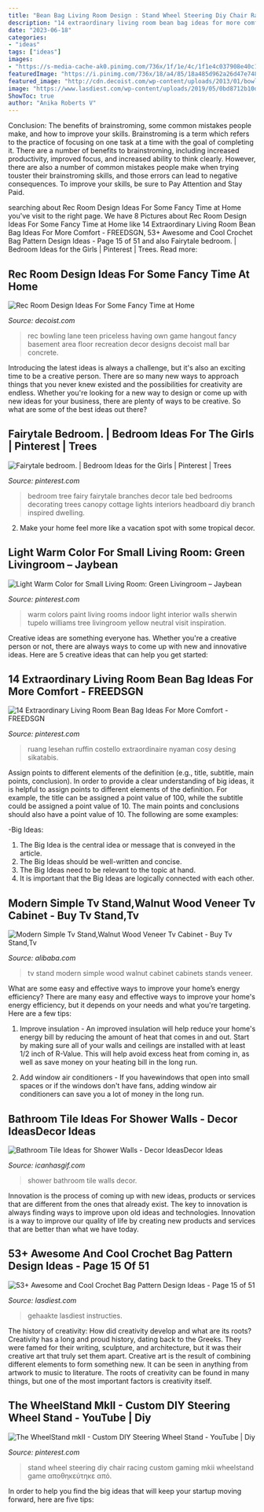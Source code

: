 ```yaml
---
title: "Bean Bag Living Room Design : Stand Wheel Steering Diy Chair Racing Custom Gaming Mkii Wheelstand Game αποθηκεύτηκε από"
description: "14 extraordinary living room bean bag ideas for more comfort"
date: "2023-06-18"
categories:
- "ideas"
tags: ["ideas"]
images:
- "https://s-media-cache-ak0.pinimg.com/736x/1f/1e/4c/1f1e4c037908e40c119ead8eb6b73b23.jpg"
featuredImage: "https://i.pinimg.com/736x/18/a4/85/18a485d962a26d47e74864d9843c5d16.jpg"
featured_image: "http://cdn.decoist.com/wp-content/uploads/2013/01/bowling-lane-at-home.jpg"
image: "https://www.lasdiest.com/wp-content/uploads/2019/05/0bd8712b10ddbea8dcf96aa2681c751c-e1557443261893.jpg"
ShowToc: true
author: "Anika Roberts V"
---
```



Conclusion: The benefits of brainstroming, some common mistakes people make, and how to improve your skills.
Brainstroming is a term which refers to the practice of focusing on one task at a time with the goal of completing it. There are a number of benefits to brainstroming, including increased productivity, improved focus, and increased ability to think clearly. However, there are also a number of common mistakes people make when trying touster their brainstroming skills, and those errors can lead to negative consequences. To improve your skills, be sure to Pay Attention and Stay Paid.

	

		
searching about Rec Room Design Ideas For Some Fancy Time at Home you've visit to the right page. We have 8 Pictures about Rec Room Design Ideas For Some Fancy Time at Home like 14 Extraordinary Living Room Bean Bag Ideas For More Comfort - FREEDSGN, 53+ Awesome and Cool Crochet Bag Pattern Design Ideas - Page 15 of 51 and also Fairytale bedroom. | Bedroom Ideas for the Girls | Pinterest | Trees. Read more:
		
    
## Rec Room Design Ideas For Some Fancy Time At Home

<img loading=lazy src="http://cdn.decoist.com/wp-content/uploads/2013/01/bowling-lane-at-home.jpg" onerror="this.onerror=null;this.src='https://tse2.mm.bing.net/th?id=OIP.kawups4rv3FzOKl29XkKcwHaE-&amp;pid=15.1';" alt="Rec Room Design Ideas For Some Fancy Time at Home">

_Source: decoist.com_

>rec bowling lane teen priceless having own game hangout fancy basement area floor recreation decor designs decoist mall bar concrete. 

	

Introducing the latest ideas is always a challenge, but it's also an exciting time to be a creative person. There are so many new ways to approach things that you never knew existed and the possibilities for creativity are endless. Whether you're looking for a new way to design or come up with new ideas for your business, there are plenty of ways to be creative. So what are some of the best ideas out there?

    
## Fairytale Bedroom. | Bedroom Ideas For The Girls | Pinterest | Trees

<img loading=lazy src="https://s-media-cache-ak0.pinimg.com/736x/1f/1e/4c/1f1e4c037908e40c119ead8eb6b73b23.jpg" onerror="this.onerror=null;this.src='https://tse1.mm.bing.net/th?id=OIP.EmQ98EfueliAWlxQ04TNqwHaJ4&amp;pid=15.1';" alt="Fairytale bedroom. | Bedroom Ideas for the Girls | Pinterest | Trees">

_Source: pinterest.com_

>bedroom tree fairy fairytale branches decor tale bed bedrooms decorating trees canopy cottage lights interiors headboard diy branch inspired dwelling. 

	

2. Make your home feel more like a vacation spot with some tropical decor.

    
## Light Warm Color For Small Living Room: Green Livingroom – Jaybean

<img loading=lazy src="https://i.pinimg.com/736x/8e/a9/bd/8ea9bd05b50a581fb1fac7232c0de1df--indoor-paint-colors-warm-paint-colors.jpg" onerror="this.onerror=null;this.src='https://tse2.mm.bing.net/th?id=OIP.P4e5frJKddzbg9wVj9F6MwHaFu&amp;pid=15.1';" alt="Light Warm Color for Small Living Room: Green Livingroom – Jaybean">

_Source: pinterest.com_

>warm colors paint living rooms indoor light interior walls sherwin tupelo williams tree livingroom yellow neutral visit inspiration. 

	

Creative ideas are something everyone has. Whether you're a creative person or not, there are always ways to come up with new and innovative ideas. Here are 5 creative ideas that can help you get started: 

    
## 14 Extraordinary Living Room Bean Bag Ideas For More Comfort - FREEDSGN

<img loading=lazy src="https://i.pinimg.com/736x/33/2a/56/332a56afe0a4f1f6eec188e7a8c3140c.jpg" onerror="this.onerror=null;this.src='https://tse3.mm.bing.net/th?id=OIP.QN_KywoFKQk5eTrknoocrAHaFj&amp;pid=15.1';" alt="14 Extraordinary Living Room Bean Bag Ideas For More Comfort - FREEDSGN">

_Source: pinterest.com_

>ruang lesehan ruffin costello extraordinaire nyaman cosy desing sikatabis. 

	

Assign points to different elements of the definition (e.g., title, subtitle, main points, conclusion).
In order to provide a clear understanding of big ideas, it is helpful to assign points to different elements of the definition. For example, the title can be assigned a point value of 100, while the subtitle could be assigned a point value of 10. The main points and conclusions should also have a point value of 10. 
The following are some examples: 

-Big Ideas: 
1) The Big Idea is the central idea or message that is conveyed in the article. 
2) The Big Ideas should be well-written and concise. 
3) The Big Ideas need to be relevant to the topic at hand. 
4) It is important that the Big Ideas are logically connected with each other.

    
## Modern Simple Tv Stand,Walnut Wood Veneer Tv Cabinet - Buy Tv Stand,Tv

<img loading=lazy src="http://sc01.alicdn.com/kf/HTB14f_qk4PI8KJjSspf763CFXXaR/220968994/HTB14f_qk4PI8KJjSspf763CFXXaR.png" onerror="this.onerror=null;this.src='https://tse4.mm.bing.net/th?id=OIP.-REYPi6h0ZRYYTM9J5U6JAHaFs&amp;pid=15.1';" alt="Modern Simple Tv Stand,Walnut Wood Veneer Tv Cabinet - Buy Tv Stand,Tv">

_Source: alibaba.com_

>tv stand modern simple wood walnut cabinet cabinets stands veneer. 

	

What are some easy and effective ways to improve your home’s energy efficiency?
There are many easy and effective ways to improve your home's energy efficiency, but it depends on your needs and what you're targeting. Here are a few tips:
1. Improve insulation - An improved insulation will help reduce your home's energy bill by reducing the amount of heat that comes in and out. Start by making sure all of your walls and ceilings are installed with at least 1/2 inch of R-Value. This will help avoid excess heat from coming in, as well as save money on your heating bill in the long run.

2. Add window air conditioners - If you havewindows that open into small spaces or if the windows don't have fans, adding window air conditioners can save you a lot of money in the long run.

    
## Bathroom Tile Ideas For Shower Walls - Decor IdeasDecor Ideas

<img loading=lazy src="https://icanhasgif.com/wp-content/uploads/2014/11/Bathroom-Tile-Ideas-for-Shower-Walls.jpg" onerror="this.onerror=null;this.src='https://tse4.mm.bing.net/th?id=OIP.nJV3-Dikz0kHeFMoKltl1wHaJ3&amp;pid=15.1';" alt="Bathroom Tile Ideas for Shower Walls - Decor IdeasDecor Ideas">

_Source: icanhasgif.com_

>shower bathroom tile walls decor. 

	

Innovation is the process of coming up with new ideas, products or services that are different from the ones that already exist. The key to innovation is always finding ways to improve upon old ideas and technologies. Innovation is a way to improve our quality of life by creating new products and services that are better than what we have today.

    
## 53+ Awesome And Cool Crochet Bag Pattern Design Ideas - Page 15 Of 51

<img loading=lazy src="https://www.lasdiest.com/wp-content/uploads/2019/05/0bd8712b10ddbea8dcf96aa2681c751c-e1557443261893.jpg" onerror="this.onerror=null;this.src='https://tse2.mm.bing.net/th?id=OIP.rtORiyqmetVMx4_EHLCVNAHaMg&amp;pid=15.1';" alt="53+ Awesome and Cool Crochet Bag Pattern Design Ideas - Page 15 of 51">

_Source: lasdiest.com_

>gehaakte lasdiest instructies. 

	

The history of creativity: How did creativity develop and what are its roots?
Creativity has a long and proud history, dating back to the Greeks. They were famed for their writing, sculpture, and architecture, but it was their creative art that truly set them apart. Creative art is the result of combining different elements to form something new. It can be seen in anything from artwork to music to literature. The roots of creativity can be found in many things, but one of the most important factors is creativity itself.

    
## The WheelStand MkII - Custom DIY Steering Wheel Stand - YouTube | Diy

<img loading=lazy src="https://i.pinimg.com/736x/18/a4/85/18a485d962a26d47e74864d9843c5d16.jpg" onerror="this.onerror=null;this.src='https://tse2.mm.bing.net/th?id=OIP.l50QYPkn3Si6UjnfYx0aZQHaFj&amp;pid=15.1';" alt="The WheelStand mkII - Custom DIY Steering Wheel Stand - YouTube | Diy">

_Source: pinterest.com_

>stand wheel steering diy chair racing custom gaming mkii wheelstand game αποθηκεύτηκε από. 

	

In order to help you find the big ideas that will keep your startup moving forward, here are five tips: 

